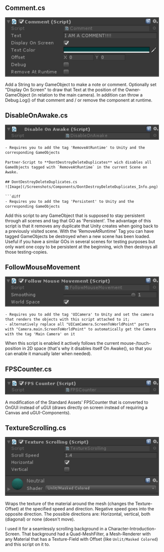 ## Comment.cs
![Image](/Screenshots/Components/Comment_Info.png)

Add a String to any GameObject to make a note or comment. Optionally set "Display On Screen" to draw that Text at the position of the Owner-GameObject (in relation to the main camera).
In addition can throw a Debug.Log() of that comment and / or remove the component at runtime.

## DisableOnAwake.cs
![Image](/Screenshots/Components/DisableOnAwake_Info.png)
```
- Requires you to add the tag 'RemoveAtRuntime' to Unity and the corresponding GameObjects

Partner-Script to **DontDestroyDeleteDuplicates** wich disables all GameObjects tagged with `RemoveAtRuntime` in the current Scene on Awake.

## DontDestroyDeleteDuplicates.cs
![Image](/Screenshots/Components/DontDestroyDeleteDuplicates_Info.png)

```diff
- Requires you to add the tag 'Persistent' to Unity and the corresponding GameObjects
```

Add this script to any GameObject that is supposed to stay persistent through all scenes and tag that GO as 'Persistent'.
The advantage of this script is that it removes any duplicate that Unity creates when going back to a previously visited scene.
With the 'RemoveAtRuntime' Tag you can have tagged GameObjects be destroyed when a new scene has been loaded. Useful if you have a similar 
GOs in several scenes for testing purposes but only want one copy to be persistent at the beginning, wich then destroys all those testing-copies.

## FollowMouseMovement
![Image](/Screenshots/Components/FollowMouseMovement_Info.png)
```
- Requires you to add the tag 'UICamera' to Unity and set the camera that renders the objects with this script attached to it; 
- alternatively replace all "UICamCamera.ScreenToWorldPoint" parts with "Camera.main.ScreenToWorldPoint" to automatically get the Camera with the tag 'Main Camera' on it
```
When this script is enabled it actively follows the current mouse-/touch-position in 2D space (that's why it disables itself On Awake(), so that you can enable it manually later when needed).

## FPSCounter.cs
![Image](/Screenshots/Components/FPSCounter_Info.png)

A modification of the Standard Assets' FPSCounter that is converted to OnGUI instead of uGUI (draws directly on screen instead of requiring a Canvas and uGUI-Components).

## TextureScrolling.cs
![Image](/Screenshots/Components/TextureScrolling_Info.png)

Wraps the texture of the material around the mesh (changes the Texture-Offset) at the specified speed and direction. Negative speed goes into the opposite direction.
The possible directions are: Horizontal, vertical, both (diagonal) or none (doesn't move).

I used it for a seamlessly scrolling background in a Character-Introduction-Screen. 
That background had a Quad-MeshFilter, a Mesh-Renderer with any Material that has a Texture-Field with Offset (like `Unlit/Masked Colored`) and this script on it to.
